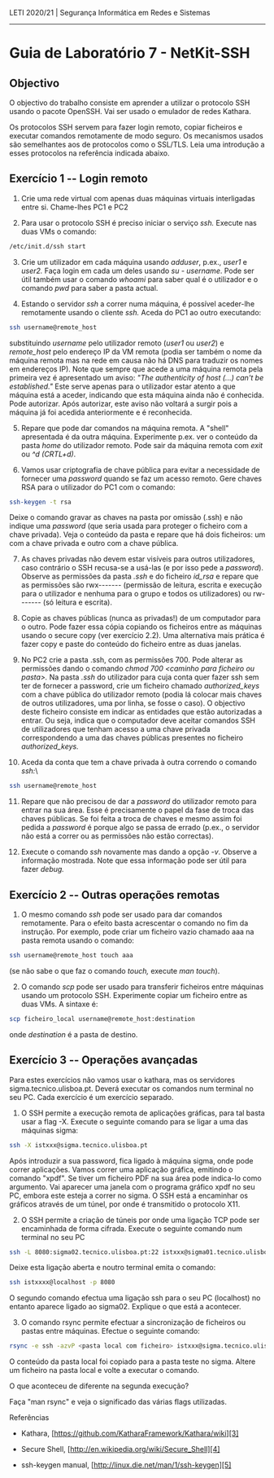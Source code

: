 LETI 2020/21 | Segurança Informática em Redes e Sistemas

---

# Guia de Laboratório 7 - NetKit-SSH

## Objectivo

O objectivo do trabalho consiste em aprender a utilizar o protocolo SSH
usando o pacote OpenSSH. Vai ser usado o emulador de redes Kathara.

Os protocolos SSH servem para fazer login remoto, copiar ficheiros e
executar comandos remotamente de modo seguro. Os mecanismos usados são
semelhantes aos de protocolos como o SSL/TLS. Leia uma introdução a
esses protocolos na referência indicada abaixo.

## Exercício 1 -- Login remoto

1.  Crie uma rede virtual com apenas duas máquinas virtuais interligadas
    entre si. Chame-lhes PC1 e PC2

2.  Para usar o protocolo SSH é preciso iniciar o serviço *ssh.* Execute
    nas duas VMs o comando:

```bash
/etc/init.d/ssh start
```

3.  Crie um utilizador em cada máquina usando *adduser*, p.ex., *user1*
    e *user2.* Faça login em cada um deles usando *su - username*. Pode
    ser útil também usar o comando *whoami* para saber qual é o
    utilizador e o comando *pwd* para saber a pasta actual.

4.  Estando o servidor *ssh* a correr numa máquina, é possível
    aceder-lhe remotamente usando o cliente *ssh.* Aceda do PC1 ao outro
    executando:

```bash
ssh username@remote_host
```

substituindo *username* pelo utilizador remoto (*user1* ou *user2*) e
*remote_host* pelo endereço IP da VM remota (podia ser também o nome da
máquina remota mas na rede em causa não há DNS para traduzir os nomes em
endereços IP). Note que sempre que acede a uma máquina remota pela
primeira vez é apresentado um aviso: *"The authenticity of host (...)
can\'t be established."* Este serve apenas para o utilizador estar
atento a que máquina está a aceder, indicando que esta máquina ainda não
é conhecida. Pode autorizar. Após autorizar, este aviso não voltará a
surgir pois a máquina já foi acedida anteriormente e é reconhecida.

5.  Repare que pode dar comandos na máquina remota. A "shell"
    apresentada é da outra máquina. Experimente p.ex. ver o conteúdo da
    pasta *home* do utilizador remoto. Pode sair da máquina remota com
    *exit* ou *\^d (CRTL+d)*.

6.  Vamos usar criptografia de chave pública para evitar a necessidade
    de fornecer uma *password* quando se faz um acesso remoto. Gere
    chaves RSA para o utilizador do PC1 com o comando:

```bash
ssh-keygen -t rsa
```

Deixe o comando gravar as chaves na pasta por omissão (.ssh) e não
indique uma *password* (que seria usada para proteger o ficheiro com a
chave privada). Veja o conteúdo da pasta e repare que há dois ficheiros:
um com a chave privada e outro com a chave pública.

7.  As chaves privadas não devem estar visíveis para outros
    utilizadores, caso contrário o SSH recusa-se a usá-las (e por isso
    pede a *password*). Observe as permissões da pasta *.ssh* e do
    ficheiro *id_rsa* e repare que as permissões são rwx\-\-\-\-\-\--
    (permissão de leitura, escrita e execução para o utilizador e
    nenhuma para o grupo e todos os utilizadores) ou rw\-\-\-\-\-\-- (só
    leitura e escrita).

8.  Copie as chaves públicas (nunca as privadas!) de um computador para
    o outro. Pode fazer essa cópia copiando os ficheiros entre as
    máquinas usando o secure copy (ver exercício 2.2). Uma alternativa
    mais prática é fazer copy e paste do conteúdo do ficheiro entre as
    duas janelas.

9.  No PC2 crie a pasta .ssh, com as permissões 700. Pode alterar as
    permissões dando o comando *chmod 700 \<caminho para ficheiro ou
    pasta\>.* Na pasta *.ssh* do utilizador para cuja conta quer fazer
    ssh sem ter de fornecer a password, crie um ficheiro chamado
    *authorized_keys* com a chave pública do utilizador remoto (podia lá
    colocar mais chaves de outros utilizadores, uma por linha, se fosse
    o caso). O objectivo deste ficheiro consiste em indicar as entidades
    que estão autorizadas a entrar. Ou seja, indica que o computador
    deve aceitar comandos SSH de utilizadores que tenham acesso a uma
    chave privada correspondendo a uma das chaves públicas presentes no
    ficheiro *authorized_keys.*

10. Aceda da conta que tem a chave privada à outra correndo o comando
    *ssh:*\
```bash
ssh username@remote_host
```

11. Repare que não precisou de dar a *password* do utilizador remoto
    para entrar na sua área. Esse é precisamente o papel da fase de
    troca das chaves públicas. Se foi feita a troca de chaves e mesmo
    assim foi pedida a *password* é porque algo se passa de errado
    (p.ex., o servidor não está a correr ou as permissões não estão
    correctas).

12. Execute o comando *ssh* novamente mas dando a opção *-v*. Observe a
    informação mostrada. Note que essa informação pode ser útil para
    fazer *debug.*

## Exercício 2 -- Outras operações remotas

1.  O mesmo comando *ssh* pode ser usado para dar comandos remotamente.
    Para o efeito basta acrescentar o comando no fim da instrução. Por
    exemplo, pode criar um ficheiro vazio chamado aaa na pasta remota
    usando o comando:

```bash
ssh username@remote_host touch aaa
```

(se não sabe o que faz o comando *touch,* execute *man touch*).

2.  O comando *scp* pode ser usado para transferir ficheiros entre
    máquinas usando um protocolo SSH. Experimente copiar um ficheiro
    entre as duas VMs. A sintaxe é:

```bash
scp ficheiro_local username@remote_host:destination
```

onde *destination* é a pasta de destino.

## Exercício 3 -- Operações avançadas

Para estes exercícios não vamos usar o kathara, mas os servidores
sigma.tecnico.ulisboa.pt. Deverá executar os comandos num terminal no
seu PC. Cada exercício é um exercício separado.

1.  O SSH permite a execução remota de aplicações gráficas, para tal
    basta usar a flag -X. Execute o seguinte comando para se ligar a uma
    das máquinas sigma:

```bash
ssh -X istxxx@sigma.tecnico.ulisboa.pt
```

Após introduzir a sua password, fica ligado à máquina sigma, onde pode
correr aplicações. Vamos correr uma aplicação gráfica, emitindo o
comando "xpdf". Se tiver um ficheiro PDF na sua área pode indica-lo como
argumento. Vai aparecer uma janela com o programa gráfico xpdf no seu
PC, embora este esteja a correr no sigma. O SSH está a encaminhar os
gráficos através de um túnel, por onde é transmitido o protocolo X11.

2.  O SSH permite a criação de túneis por onde uma ligação TCP pode ser
    encaminhada de forma cifrada. Execute o seguinte comando num
    terminal no seu PC

```bash
ssh -L 8080:sigma02.tecnico.ulisboa.pt:22 istxxx@sigma01.tecnico.ulisboa.pt
```

Deixe esta ligação aberta e noutro terminal emita o comando:

```bash
ssh istxxxx@localhost -p 8080
```

O segundo comando efectua uma ligação ssh para o seu PC (localhost) no
entanto aparece ligado ao sigma02. Explique o que está a acontecer.

3.  O comando rsync permite efectuar a sincronização de ficheiros ou
    pastas entre máquinas. Efectue o seguinte comando:

```bash
rsync -e ssh -azvP <pasta local com ficheiro> istxxx@sigma.tecnico.ulisboa.pt:teste
```

O conteúdo da pasta local foi copiado para a pasta teste no sigma.
Altere um ficheiro na pasta local e volte a executar o comando.

O que aconteceu de diferente na segunda execução?

Faça "man rsync" e veja o significado das várias flags utilizadas.

Referências

-   Kathara, [https://github.com/KatharaFramework/Kathara/wiki][3]

-   Secure Shell, [http://en.wikipedia.org/wiki/Secure_Shell][4]

-   ssh-keygen manual, [http://linux.die.net/man/1/ssh-keygen][5]

  [3]: https://github.com/KatharaFramework/Kathara/wiki
  [4]: http://en.wikipedia.org/wiki/Secure_Shell
  [5]: http://linux.die.net/man/1/ssh-keygen
